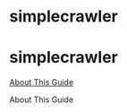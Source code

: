 # simplecrawler
# <span id="quick_start_guide">simplecrawler</span>

[About This Guide](#about_this_guide)
























































<span id="about_this_guide">About This Guide</span>
